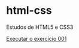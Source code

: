 # html-css
 Estudos de HTML5 e CSS3


<a href= "https://ruanpablocss.github.io/html-css/excícios/ex001/index.html">Executar o exercício 001</a>